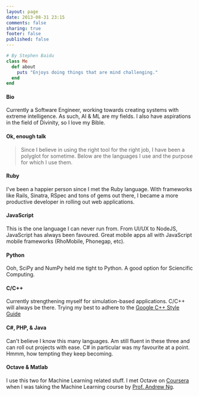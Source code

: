 ```yaml
---
layout: page
date: 2013-08-31 23:15
comments: false
sharing: true
footer: false
published: false
---
```


~~~ ruby
# By Stephen Baidu
class Me
  def about
    puts "Enjoys doing things that are mind challenging."
  end
end
~~~

#### Bio
Currently a Software Engineer, working towards creating systems with extreme intelligence. As such, AI & ML are my fields. I also have aspirations in the field of Divinity, so I love my Bible.

#### Ok, enough talk
>Since I believe in using the right tool for the right job, I have been a polyglot for sometime. Below are the languages I use and the purpose for which I use them.

#### Ruby
I've been a happier person since I met the Ruby language. With frameworks like Rails, Sinatra, RSpec and tons of gems out there, I became a more productive developer in rolling out web applications.

#### JavaScript
This is the one language I can never run from. From UI/UX to NodeJS, JavaScript has always been favoured. Great mobile apps all with JavaScript mobile frameworks (RhoMobile, Phonegap, etc).

#### Python
Ooh, SciPy and NumPy held me tight to Python. A good option for Sciencific Computing.

#### C/C++
Currently strengthening myself for simulation-based applications. C/C++ will always be there. Trying my best to adhere to the [Google C++ Style Guide](http://google-styleguide.googlecode.com/svn/trunk/cppguide.xml)

#### C#, PHP, & Java
Can't believe I know this many languages. Am still fluent in these three and can roll out projects with ease. C# in particular was my favourite at a point. Hmmm, how tempting they keep becoming.

#### Octave & Matlab
I use this two for Machine Learning related stuff. I met Octave on [Coursera](https://www.coursera.org/) when I was taking the Machine Learning course by [Prof. Andrew Ng](http://cs.stanford.edu/people/ang/).


